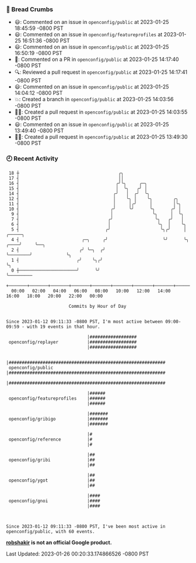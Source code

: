 ### 🍞 Bread Crumbs

 * 😃: Commented on an issue in `openconfig/public` at 2023-01-25 18:45:59 -0800 PST
 * 😃: Commented on an issue in `openconfig/featureprofiles` at 2023-01-25 16:51:36 -0800 PST
 * 😃: Commented on an issue in `openconfig/public` at 2023-01-25 16:50:19 -0800 PST
 * 💬: Commented on a PR in  `openconfig/public` at 2023-01-25 14:17:40 -0800 PST
 * 🔍: Reviewed a pull request in  `openconfig/public` at 2023-01-25 14:17:41 -0800 PST
 * 😃: Commented on an issue in `openconfig/public` at 2023-01-25 14:04:12 -0800 PST
 * 💥: Created a branch in `openconfig/public` at 2023-01-25 14:03:56 -0800 PST
 * ✍🏼: Created a pull request in `openconfig/public` at 2023-01-25 14:03:55 -0800 PST
 * 😃: Commented on an issue in `openconfig/public` at 2023-01-25 13:49:40 -0800 PST
 * ✍🏼: Created a pull request in `openconfig/public` at 2023-01-25 13:49:30 -0800 PST

### 🕘 Recent Activity
```
 18 ┼                                      ╭╮
 17 ┤                                      ││
 16 ┤                                     ╭╯╰╮     ╭─╮
 15 ┤                                     │  ╰╮   ╭╯ │
 14 ┤                                    ╭╯   │  ╭╯  ╰╮
 12 ┤                                    │    ╰╮ │    ╰╮        ╭╮
 11 ┤                                    │     │╭╯     │        │╰╮
 10 ┤                                   ╭╯     ╰╯      ╰╮      ╭╯ │
  9 ┤                                   │               ╰╮     │  ╰╮
  7 ┤                                  ╭╯                ╰╮   ╭╯   │
  6 ┤                                  │                  ╰╮  │    ╰╮
  5 ┤                                 ╭╯                   ╰╮╭╯     │              ╭─────╮
  4 ┤                        ╭─╮     ╭╯                     ╰╯      ╰╮        ╭────╯     ╰──╮
  2 ┤                       ╭╯ ╰─╮  ╭╯                               ╰────────╯             ╰╮
  1 ┤                      ╭╯    ╰╮╭╯                                                        ╰╮
  0 ┼──────────────────────╯      ╰╯                                                          ╰─────────
    +───────+───────+───────+───────+───────+───────+───────+───────+───────+───────+───────+───────+────
  00:00   02:00   04:00   06:00   08:00   10:00   12:00   14:00   16:00   18:00   20:00   22:00   00:00   

						Commits by Hour of Day


Since 2023-01-12 09:11:33 -0800 PST, I'm most active between 09:00-09:59 - with 19 events in that hour.

```



```
                               |##################
 openconfig/replayer           |##################
                               |##################

                               |############################################################
 openconfig/public             |############################################################
                               |############################################################

                               |######
 openconfig/featureprofiles    |######
                               |######

                               |#######
 openconfig/gribigo            |#######
                               |#######

                               |#
 openconfig/reference          |#
                               |#

                               |##
 openconfig/gribi              |##
                               |##

                               |##
 openconfig/ygot               |##
                               |##

                               |####
 openconfig/gnoi               |####
                               |####



Since 2023-01-12 09:11:33 -0800 PST, I've been most active in openconfig/public, with 60 events.

```
**[robshakir](mailto:robjs@google.com) is not an official Google product.**  


Last Updated: 2023-01-26 00:20:33.174866526 -0800 PST
